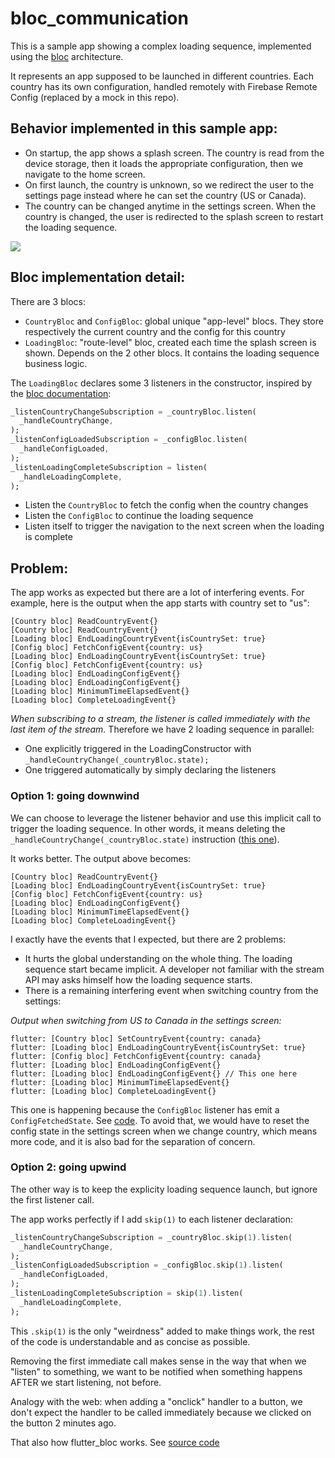 # bloc_communication

This is a sample app showing a complex loading sequence, implemented using the [bloc](https://bloclibrary.dev/#/) architecture.

It represents an app supposed to be launched in different countries. Each country has its own configuration, handled remotely with Firebase Remote Config (replaced by a mock in this repo).

## Behavior implemented in this sample app:

- On startup, the app shows a splash screen. The country is read from the device storage, then it loads the appropriate configuration, then we navigate to the home screen.
- On first launch, the country is unknown, so we redirect the user to the settings page instead where he can set the country (US or Canada).
- The country can be changed anytime in the settings screen. When the country is changed, the user is redirected to the splash screen to restart the loading sequence.

![](https://raw.githubusercontent.com/ncuillery/bloc_communication/master/bloc_communication.gif)

## Bloc implementation detail:

There are 3 blocs:
- `CountryBloc` and `ConfigBloc`: global unique "app-level" blocs. They store respectively the current country and the config for this country
- `LoadingBloc`: "route-level" bloc, created each time the splash screen is shown. Depends on the 2 other blocs. It contains the loading sequence business logic.

The `LoadingBloc` declares some 3 listeners in the constructor, inspired by the [bloc documentation](https://bloclibrary.dev/#/architecture?id=bloc-to-bloc-communication):

```dart
_listenCountryChangeSubscription = _countryBloc.listen(
  _handleCountryChange,
);
_listenConfigLoadedSubscription = _configBloc.listen(
  _handleConfigLoaded,
);
_listenLoadingCompleteSubscription = listen(
  _handleLoadingComplete,
);
```

- Listen the `CountryBloc` to fetch the config when the country changes
- Listen the `ConfigBloc` to continue the loading sequence
- Listen itself to trigger the navigation to the next screen when the loading is complete

## Problem:

The app works as expected but there are a lot of interfering events. For example, here is the output when the app starts with country set to "us":

```
[Country bloc] ReadCountryEvent{}
[Country bloc] ReadCountryEvent{}
[Loading bloc] EndLoadingCountryEvent{isCountrySet: true}
[Config bloc] FetchConfigEvent{country: us}
[Loading bloc] EndLoadingCountryEvent{isCountrySet: true}
[Config bloc] FetchConfigEvent{country: us}
[Loading bloc] EndLoadingConfigEvent{}
[Loading bloc] EndLoadingConfigEvent{}
[Loading bloc] MinimumTimeElapsedEvent{}
[Loading bloc] CompleteLoadingEvent{}
```

*When subscribing to a stream, the listener is called immediately with the last item of the stream.* Therefore we have 2 loading sequence in parallel:

- One explicitly triggered in the LoadingConstructor with `_handleCountryChange(_countryBloc.state);`
- One triggered automatically by simply declaring the listeners

### Option 1: going downwind

We can choose to leverage the listener behavior and use this implicit call to trigger the loading sequence. In other words, it means deleting the `_handleCountryChange(_countryBloc.state)` instruction ([this one](https://github.com/ncuillery/bloc_communication/blob/master/lib/splash/loading/loading_bloc.dart#L47)).

It works better. The output above becomes:

```
[Country bloc] ReadCountryEvent{}
[Loading bloc] EndLoadingCountryEvent{isCountrySet: true}
[Config bloc] FetchConfigEvent{country: us}
[Loading bloc] EndLoadingConfigEvent{}
[Loading bloc] MinimumTimeElapsedEvent{}
[Loading bloc] CompleteLoadingEvent{}
```

I exactly have the events that I expected, but there are 2 problems:
- It hurts the global understanding on the whole thing. The loading sequence start became implicit. A developer not familiar with the stream API may asks himself how the loading sequence starts.
- There is a remaining interfering event when switching country from the settings:

_Output when switching from US to Canada in the settings screen:_

```
flutter: [Country bloc] SetCountryEvent{country: canada}
flutter: [Loading bloc] EndLoadingCountryEvent{isCountrySet: true}
flutter: [Config bloc] FetchConfigEvent{country: canada}
flutter: [Loading bloc] EndLoadingConfigEvent{}
flutter: [Loading bloc] EndLoadingConfigEvent{} // This one here
flutter: [Loading bloc] MinimumTimeElapsedEvent{}
flutter: [Loading bloc] CompleteLoadingEvent{}
```

This one is happening because the `ConfigBloc` listener has emit a `ConfigFetchedState`. See [code](https://github.com/ncuillery/bloc_communication/blob/master/lib/splash/loading/loading_bloc.dart#L71-L75). To avoid that, we would have to reset the config state in the settings screen when we change country, which means more code, and it is also bad for the separation of concern.

### Option 2: going upwind

The other way is to keep the explicity loading sequence launch, but ignore the first listener call.

The app works perfectly if I add `skip(1)` to each listener declaration:

```dart
_listenCountryChangeSubscription = _countryBloc.skip(1).listen(
  _handleCountryChange,
);
_listenConfigLoadedSubscription = _configBloc.skip(1).listen(
  _handleConfigLoaded,
);
_listenLoadingCompleteSubscription = skip(1).listen(
  _handleLoadingComplete,
);
```

This `.skip(1)` is the only "weirdness" added to make things work, the rest of the code is understandable and as concise as possible.

Removing the first immediate call makes sense in the way that when we "listen" to something, we want to be notified when something happens AFTER we start listening, not before.

Analogy with the web: when adding a "onclick" handler to a button, we don't expect the handler to be called immediately because we clicked on the button 2 minutes ago.

That also how flutter_bloc works. See [source code](https://github.com/felangel/bloc/blob/4f2631aec288fc2de5ebaef5fddd8948315031b4/packages/flutter_bloc/lib/src/bloc_listener.dart#L191)
